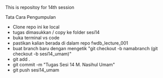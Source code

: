 This is repositoy for 14th session

Tata Cara Pengumpulan
- Clone repo ini ke local
- tugas dimasukkan / copy ke folder sesi14
- buka terminal vs code
- pastikan kalian berada di dalam repo fwdb_lecture_001
- buat branch baru dengan mengetik "git checkout -b namabranch (git checkout -b sesi14_umam)"
- git add .
- git commit -m "Tugas Sesi 14 M. Nasihul Umam"
- git push sesi14_umam